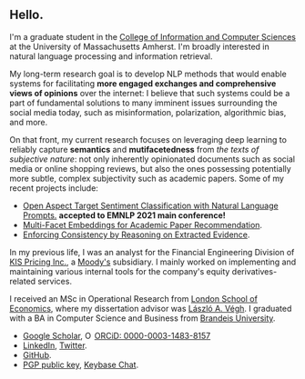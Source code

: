 ## Hello.

I'm a graduate student in the [College of Information and Computer Sciences](https://www.cics.umass.edu/) at the University of Massachusetts Amherst. I'm broadly interested in natural language processing and information retrieval.

My long-term research goal is to develop NLP methods that would enable systems for facilitating **more engaged exchanges and comprehensive views of opinions** over the internet: I believe that such systems could be a part of fundamental solutions to many imminent issues surrounding the social media today, such as misinformation, polarization, algorithmic bias, and more.

On that front, my current research focuses on leveraging deep learning to reliably capture **semantics** and **mutifacetedness** from *the texts of subjective nature*: not only inherently opinionated documents such as social media or online shopping reviews, but also the ones possessing potentially more subtle, complex subjectivity such as academic papers. Some of my recent projects include:

* [Open Aspect Target Sentiment Classification with Natural Language Prompts.](https://link.iamblogger.net/atscprompts-paper) **accepted to EMNLP 2021 main conference!**
* [Multi-Facet Embeddings for Academic Paper Recommendation](https://link.iamblogger.net/quartermaster).
* [Enforcing Consistency by Reasoning on Extracted Evidence](https://link.iamblogger.net/lens).

In my previous life, I was an analyst for the Financial Engineering Division of [KIS Pricing Inc.](https://eng.bond.co.kr), a [Moody's](https://www.moodys.com/) subsidiary. I mainly worked on implementing and maintaining various internal tools for the company's equity derivatives-related services.

I received an MSc in Operational Research from [London School of Economics](https://www.lse.ac.uk), where my dissertation advisor was [László A. Végh](http://personal.lse.ac.uk/veghl/). I graduated with a BA in Computer Science and Business from [Brandeis University](https://www.brandeis.edu/).

<!-- * [CV](https://link.iamblogger.net/vt-5z).-->
* [Google Scholar](https://link.iamblogger.net/google-scholar-ronald), <a itemscope itemtype="https://schema.org/Person" itemprop="sameAs" content="https://orcid.org/0000-0003-1483-8157" href="https://link.iamblogger.net/orcid" target="orcid.widget" rel="me noopener noreferrer"><img src="https://orcid.org/sites/default/files/images/orcid_16x16.png" style="width:1em;margin-right:.2em;" alt="ORCID iD icon">ORCiD: 0000-0003-1483-8157</a>
* [LinkedIn](https://link.iamblogger.net/linkedin), [Twitter](https://link.iamblogger.net/twitter).
* [GitHub](https://link.iamblogger.net/githubrepos).
* [PGP public key](https://link.iamblogger.net/pgppublic), [Keybase Chat](https://link.iamblogger.net/keybase).
